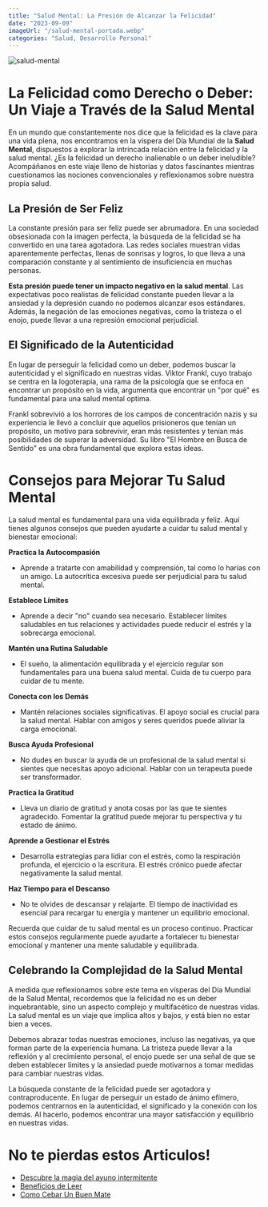 ```yaml
---
title: "Salud Mental: La Presión de Alcanzar la Felicidad"
date: "2023-09-09"
imageUrl: "/salud-mental-portada.webp"
categories: "Salud, Desarrollo Personal"
---
```


![salud-mental](/salud-mental-page.webp)

# La Felicidad como Derecho o Deber: Un Viaje a Través de la Salud Mental

En un mundo que constantemente nos dice que la felicidad es la clave para una vida plena, nos encontramos en la víspera del Día Mundial de la **Salud Mental**, dispuestos a explorar la intrincada relación entre la felicidad y la salud mental. ¿Es la felicidad un derecho inalienable o un deber ineludible? Acompáñanos en este viaje lleno de historias y datos fascinantes mientras cuestionamos las nociones convencionales y reflexionamos sobre nuestra propia salud.

## La Presión de Ser Feliz

La constante presión para ser feliz puede ser abrumadora. En una sociedad obsesionada con la imagen perfecta, la búsqueda de la felicidad se ha convertido en una tarea agotadora. Las redes sociales muestran vidas aparentemente perfectas, llenas de sonrisas y logros, lo que lleva a una comparación constante y al sentimiento de insuficiencia en muchas personas.

**Esta presión puede tener un impacto negativo en la salud mental**. Las expectativas poco realistas de felicidad constante pueden llevar a la ansiedad y la depresión cuando no podemos alcanzar esos estándares. Además, la negación de las emociones negativas, como la tristeza o el enojo, puede llevar a una represión emocional perjudicial.

## El Significado de la Autenticidad

En lugar de perseguir la felicidad como un deber, podemos buscar la autenticidad y el significado en nuestras vidas. Viktor Frankl, cuyo trabajo se centra en la logoterapia, una rama de la psicología que se enfoca en encontrar un propósito en la vida, argumenta que encontrar un "por qué" es fundamental para una salud mental optima.

Frankl sobrevivió a los horrores de los campos de concentración nazis y su experiencia le llevó a concluir que aquellos prisioneros que tenían un propósito, un motivo para sobrevivir, eran más resistentes y tenían más posibilidades de superar la adversidad. Su libro "El Hombre en Busca de Sentido" es una obra fundamental que explora estas ideas.

# Consejos para Mejorar Tu Salud Mental

La salud mental es fundamental para una vida equilibrada y feliz. Aquí tienes algunos consejos que pueden ayudarte a cuidar tu salud mental y bienestar emocional:

**Practica la Autocompasión**

- Aprende a tratarte con amabilidad y comprensión, tal como lo harías con un amigo. La autocrítica excesiva puede ser perjudicial para tu salud mental.

**Establece Límites**

- Aprende a decir "no" cuando sea necesario. Establecer límites saludables en tus relaciones y actividades puede reducir el estrés y la sobrecarga emocional.

**Mantén una Rutina Saludable**

- El sueño, la alimentación equilibrada y el ejercicio regular son fundamentales para una buena salud mental. Cuida de tu cuerpo para cuidar de tu mente.

**Conecta con los Demás**

- Mantén relaciones sociales significativas. El apoyo social es crucial para la salud mental. Hablar con amigos y seres queridos puede aliviar la carga emocional.

**Busca Ayuda Profesional**

- No dudes en buscar la ayuda de un profesional de la salud mental si sientes que necesitas apoyo adicional. Hablar con un terapeuta puede ser transformador.

**Practica la Gratitud**

- Lleva un diario de gratitud y anota cosas por las que te sientes agradecido. Fomentar la gratitud puede mejorar tu perspectiva y tu estado de ánimo.

**Aprende a Gestionar el Estrés**

- Desarrolla estrategias para lidiar con el estrés, como la respiración profunda, el ejercicio o la escritura. El estrés crónico puede afectar negativamente la salud mental.

**Haz Tiempo para el Descanso**

- No te olvides de descansar y relajarte. El tiempo de inactividad es esencial para recargar tu energía y mantener un equilibrio emocional.

Recuerda que cuidar de tu salud mental es un proceso continuo. Practicar estos consejos regularmente puede ayudarte a fortalecer tu bienestar emocional y mantener una mente saludable y equilibrada.

## Celebrando la Complejidad de la Salud Mental

A medida que reflexionamos sobre este tema en vísperas del Día Mundial de la Salud Mental, recordemos que la felicidad no es un deber inquebrantable, sino un aspecto complejo y multifacético de nuestras vidas. La salud mental es un viaje que implica altos y bajos, y está bien no estar bien a veces.

Debemos abrazar todas nuestras emociones, incluso las negativas, ya que forman parte de la experiencia humana. La tristeza puede llevar a la reflexión y al crecimiento personal, el enojo puede ser una señal de que se deben establecer límites y la ansiedad puede motivarnos a tomar medidas para cambiar nuestras vidas.

La búsqueda constante de la felicidad puede ser agotadora y contraproducente. En lugar de perseguir un estado de ánimo efímero, podemos centrarnos en la autenticidad, el significado y la conexión con los demás. Al hacerlo, podemos encontrar una mayor satisfacción y equilibrio en nuestras vidas.

# No te pierdas estos Articulos!

- [Descubre la magia del ayuno intermitente](https://abelardo.blog/posts/ayuno-intermitente)
- [Beneficios de Leer](https://abelardo.blog/posts/beneficios-de-leer) 
- [Como Cebar Un Buen Mate](https://abelardo.blog/posts/como-cebar-un-buen-mate) 